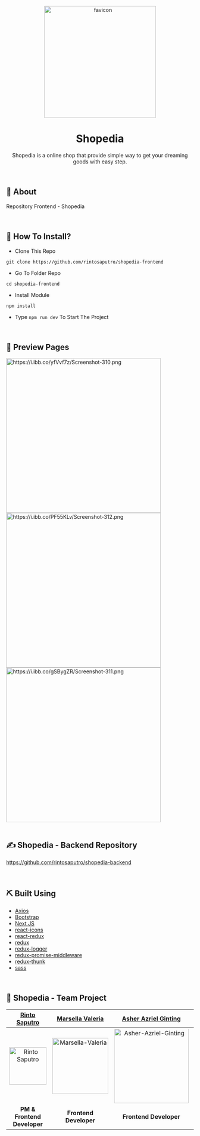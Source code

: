 <p align="center">
  <a href="https://i.ibb.co/ZH7XLMR">
  <img src="https://i.ibb.co/ZH7XLMR/logo.png" alt="favicon" width="300px"></a>
</p>
<div align="center">
<h1>Shopedia</h1>
<p>Shopedia is a online shop that provide simple way to get your dreaming goods with easy step.</p>
<br>
</div>

## 📍 About

Repository Frontend - Shopedia

<br>

## 📌 How To Install?

- Clone This Repo

```
git clone https://github.com/rintosaputro/shopedia-frontend
```

- Go To Folder Repo

```
cd shopedia-frontend
```

- Install Module

```
npm install
```

- Type ``` npm run dev ``` To Start The Project

<br>

## 🔎 Preview Pages

  <span>
  <a href="https://ibb.co/xC39Cdn">
    <img src="https://i.ibb.co/yfVvf7z/Screenshot-310.png" alt="https://i.ibb.co/yfVvf7z/Screenshot-310.png" width="415">
  </a>
  <a href="https://ibb.co/6r44zM7">
    <img src="https://i.ibb.co/PF55KLv/Screenshot-312.png" alt="https://i.ibb.co/PF55KLv/Screenshot-312.png" width="415">
  </a>
  <a href="https://ibb.co/pf92XjL">
    <img src="https://i.ibb.co/gSBygZR/Screenshot-311.png" alt="https://i.ibb.co/gSBygZR/Screenshot-311.png" width="415">
  </a>
    <br/>
  </span>

<br>

## ✍️ Shopedia - Backend Repository

<https://github.com/rintosaputro/shopedia-backend>

<br>

## ⛏️ Built Using

- [Axios](https://www.npmjs.com/package/axios)
- [Bootstrap](https://www.npmjs.com/package/bootstrap)
- [Next JS](https://www.npmjs.com/package/next)
- [react-icons](https://www.npmjs.com/package/react-icons)
- [react-redux](https://www.npmjs.com/package/react-redux)
- [redux](https://www.npmjs.com/package/redux)
- [redux-logger](https://www.npmjs.com/package/redux-logger)
- [redux-promise-middleware](https://www.npmjs.com/package/redux-promise-middleware)
- [redux-thunk](https://www.npmjs.com/package/redux-thunk)
- [sass](https://www.npmjs.com/package/sass)

<br>

## 🤝 Shopedia - Team Project

|[Rinto Saputro](https://github.com/rintosaputro)|[Marsella Valeria](https://github.com/marsellavaleria19)|[Asher Azriel Ginting](https://github.com/asherginting)|[Nabil Hardiansa](https://github.com/nhardiansa)|[Danang Firmantara](https://github.com/DanangFirmantara)|
| :----------------------------------------------------------------------------------------------------------------: | :-----------------------------------------------------------------------------------------------------------: | :------------------------------------------------------------------------------------------------------------------------------------------: | :----------------------------------------------------------------------------------------------------------------------: | :--------------------------------------------------------------------------------------------------------------------------------------------------: |
|<img src="https://i.ibb.co/2vGyL5d/Whats-App-Image-2022-03-15-at-13-35-40.jpg" alt="Rinto Saputro" width="100">|<img src="https://i.ibb.co/TYq4RZV/B612-20201102-234614-316.jpg" alt="Marsella-Valeria" width="150">|<img src="https://i.ibb.co/MRMyFws/IMG-20210402-181933-561.jpg" alt="Asher-Azriel-Ginting" width='200'>|<img src="https://i.ibb.co/C04t3Fw/IMG-20210702-163619-2.jpg" alt="Nabil Hardiansa" width="180" height="100">|<img src="https://i.ibb.co/89Y5PZ2/Whats-App-Image-2022-02-13-at-18-04-35.jpg" alt="Danang Firmantara" width='200' height="180">|
|<b>PM & Frontend Developer</b>|<b>Frontend Developer</b>|<b>Frontend Developer</b>|<b>Backend Developer</b>|<b>Backend Developer</b>                                                               |
